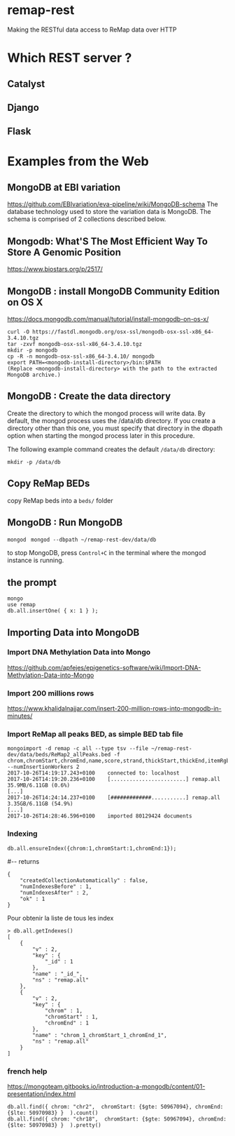 # remap-rest
Making the RESTful data access to ReMap data over HTTP

# Which REST server ?

## Catalyst 

## Django 

## Flask



#  Examples from the Web

## MongoDB at EBI variation
 https://github.com/EBIvariation/eva-pipeline/wiki/MongoDB-schema
 The database technology used to store the variation data is MongoDB. The schema is comprised of 2 collections described below.

## Mongodb: What'S The Most Efficient Way To Store A Genomic Position
https://www.biostars.org/p/2517/

## MongoDB : install MongoDB Community Edition on OS X
 https://docs.mongodb.com/manual/tutorial/install-mongodb-on-os-x/
 
 ```
curl -O https://fastdl.mongodb.org/osx-ssl/mongodb-osx-ssl-x86_64-3.4.10.tgz
tar -zxvf mongodb-osx-ssl-x86_64-3.4.10.tgz
mkdir -p mongodb
cp -R -n mongodb-osx-ssl-x86_64-3.4.10/ mongodb
export PATH=<mongodb-install-directory>/bin:$PATH
(Replace <mongodb-install-directory> with the path to the extracted MongoDB archive.)
```

## MongoDB : Create the data directory
Create the directory to which the mongod process will write data. By default, the mongod process uses the /data/db directory. If you create a directory other than this one, you must specify that directory in the dbpath option when starting the mongod process later in this procedure.

The following example command creates the default ```/data/db``` directory:

```mkdir -p /data/db```
## Copy ReMap BEDs 
copy ReMap beds into a ```beds/``` folder

## MongoDB : Run MongoDB

```mongod ```
```mongod --dbpath ~/remap-rest-dev/data/db```

to stop MongoDB, press ```Control+C``` in the terminal where the mongod instance is running.

## the prompt

``` 
mongo
use remap
db.all.insertOne( { x: 1 } );
```

## Importing Data into MongoDB

### Import DNA Methylation Data into Mongo
https://github.com/apfejes/epigenetics-software/wiki/Import-DNA-Methylation-Data-into-Mongo

### Import 200 millions rows
https://www.khalidalnajjar.com/insert-200-million-rows-into-mongodb-in-minutes/


### Import ReMap all peaks BED, as simple BED tab file
```
mongoimport -d remap -c all --type tsv --file ~/remap-rest-dev/data/beds/ReMap2_allPeaks.bed -f chrom,chromStart,chromEnd,name,score,strand,thickStart,thickEnd,itemRgb  --numInsertionWorkers 2
2017-10-26T14:19:17.243+0100	connected to: localhost
2017-10-26T14:19:20.236+0100	[........................] remap.all	35.9MB/6.11GB (0.6%)
[...]
2017-10-26T14:24:14.237+0100	[#############...........] remap.all	3.35GB/6.11GB (54.9%)
[...]
2017-10-26T14:28:46.596+0100	imported 80129424 documents
```

### Indexing 
```
db.all.ensureIndex({chrom:1,chromStart:1,chromEnd:1}); 
```
#-- returns
```
{
	"createdCollectionAutomatically" : false,
	"numIndexesBefore" : 1,
	"numIndexesAfter" : 2,
	"ok" : 1
}
```
Pour obtenir la liste de tous les index 
```
> db.all.getIndexes()
[
	{
		"v" : 2,
		"key" : {
			"_id" : 1
		},
		"name" : "_id_",
		"ns" : "remap.all"
	},
	{
		"v" : 2,
		"key" : {
			"chrom" : 1,
			"chromStart" : 1,
			"chromEnd" : 1
		},
		"name" : "chrom_1_chromStart_1_chromEnd_1",
		"ns" : "remap.all"
	}
]
```


### french help
https://mongoteam.gitbooks.io/introduction-a-mongodb/content/01-presentation/index.html

```
db.all.find({ chrom: "chr2",  chromStart: {$gte: 50967094}, chromEnd:{$lte: 50970983} }  ).count()
db.all.find({ chrom: "chr18",  chromStart: {$gte: 50967094}, chromEnd:{$lte: 50970983} }  ).pretty()

```





